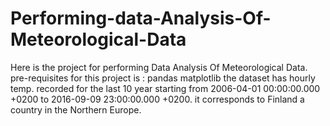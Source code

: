 # Performing-data-Analysis-Of-Meteorological-Data
Here is the project for performing  Data Analysis Of Meteorological Data.   
pre-requisites for this project is : 
pandas  matplotlib
the dataset has hourly temp. recorded for the last 10 year starting from 2006-04-01 00:00:00.000 +0200 to 2016-09-09 23:00:00.000 +0200. it corresponds to Finland a country in the Northern Europe.
